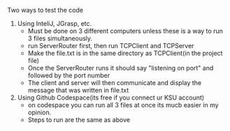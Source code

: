 Two ways to test the code
1. Using InteliJ, JGrasp, etc.
   - Must be done on 3 different computers unless these is a way to run 3 files simultaneously.
   - run ServerRouter first, then run TCPClient and TCPServer
   - Make the file.txt is in the same directory as TCPClient(in the project file)
   - Once the ServerRouter runs it should say "listening on port" and followed by the port number
   - The client and server will then communicate and display the message that was written in file.txt
2. Using Github Codespace(its free if you connect ur KSU account)
   - on codespace you can run all 3 files at once its mucb easier in my opinion.
   - Steps to run are the same as above
   
